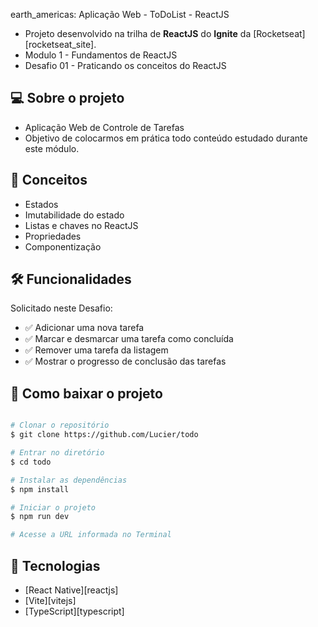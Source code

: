 earth_americas: Aplicação Web - ToDoList - ReactJS

- Projeto desenvolvido na trilha de **ReactJS** do **Ignite** da [Rocketseat][rocketseat_site].
- Modulo 1 - Fundamentos de ReactJS
- Desafio 01 - Praticando os conceitos do ReactJS


## :computer: Sobre o projeto

- Aplicação Web de Controle de Tarefas
- Objetivo de colocarmos em prática todo conteúdo estudado durante este módulo.


## :wrench: Conceitos

- Estados
- Imutabilidade do estado
- Listas e chaves no ReactJS
- Propriedades
- Componentização


## 🛠 Funcionalidades

Solicitado neste Desafio:

- :white_check_mark: Adicionar uma nova tarefa
- :white_check_mark: Marcar e desmarcar uma tarefa como concluída
- :white_check_mark: Remover uma tarefa da listagem
- :white_check_mark: Mostrar o progresso de conclusão das tarefas

## :open_file_folder: Como baixar o projeto

```bash

# Clonar o repositório
$ git clone https://github.com/Lucier/todo

# Entrar no diretório
$ cd todo

# Instalar as dependências
$ npm install

# Iniciar o projeto
$ npm run dev

# Acesse a URL informada no Terminal

```


## :rocket: Tecnologias

- [React Native][reactjs]
- [Vite][vitejs]
- [TypeScript][typescript]
